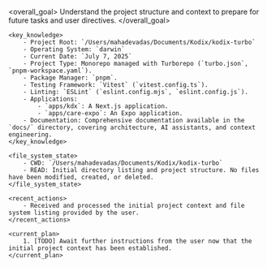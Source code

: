 <overall_goal>
        Understand the project structure and context to prepare for future tasks and user directives.
    </overall_goal>

    <key_knowledge>
        - Project Root: `/Users/mahadevadas/Documents/Kodix/kodix-turbo`
        - Operating System: `darwin`
        - Current Date: `July 7, 2025`
        - Project Type: Monorepo managed with Turborepo (`turbo.json`, `pnpm-workspace.yaml`).
        - Package Manager: `pnpm`.
        - Testing Framework: `Vitest` (`vitest.config.ts`).
        - Linting: `ESLint` (`eslint.config.mjs`, `eslint.config.js`).
        - Applications:
            - `apps/kdx`: A Next.js application.
            - `apps/care-expo`: An Expo application.
        - Documentation: Comprehensive documentation available in the `docs/` directory, covering architecture, AI assistants, and context engineering.
    </key_knowledge>

    <file_system_state>
        - CWD: `/Users/mahadevadas/Documents/Kodix/kodix-turbo`
        - READ: Initial directory listing and project structure. No files have been modified, created, or deleted.
    </file_system_state>

    <recent_actions>
        - Received and processed the initial project context and file system listing provided by the user.
    </recent_actions>

    <current_plan>
        1. [TODO] Await further instructions from the user now that the initial project context has been established.
    </current_plan>